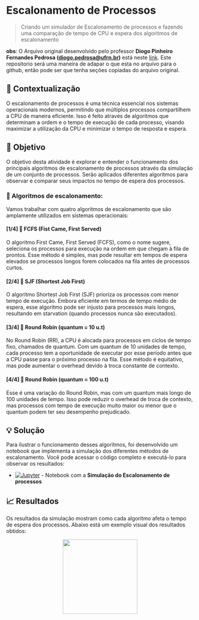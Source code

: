 # Escalonamento de Processos

> Criando um simulador de Escalonamento de processos e fazendo uma comparação de tempo de CPU e espera dos algoritmos de escalonamento

**obs**: O Arquivo original desenvolvido pelo professor **Diogo Pinheiro Fernandes Pedrosa (diogo.pedrosa@ufrn.br)** está neste [link](https://drive.google.com/file/d/18vYf0ccvCcuMHlE9YhA0CefsRRTLw8U8/view?usp=drivesdk). Este repositorio será uma maneira de adapar o que esta no arquivo para o github, então pode ser que tenha seções copiadas do arquivo original.

## 🧩 Contextualização

O escalonamento de processos é uma técnica essencial nos sistemas operacionais modernos, permitindo que múltiplos processos compartilhem a CPU de maneira eficiente. Isso é feito através de algoritmos que determinam a ordem e o tempo de execução de cada processo, visando maximizar a utilização da CPU e minimizar o tempo de resposta e espera.

## 🎯 Objetivo

O objetivo desta atividade é explorar e entender o funcionamento dos principais algoritmos de escalonamento de processos através da simulação de um conjunto de processos. Serão aplicados diferentes algoritmos para observar e comparar seus impactos no tempo de espera dos processos.

### 🔶 Algoritmos de escalonamento:

Vamos trabalhar com quatro algoritmos de escalonamento que são amplamente utilizados em sistemas operacionais:

#### [1/4] 🔹 FCFS (Fist Came, First Served)

O algoritmo First Came, First Served (FCFS), como o nome sugere, seleciona os processos para execução na ordem em que chegam à fila de prontos. Esse método é simples, mas pode resultar em tempos de espera elevados se processos longos forem colocados na fila antes de processos curtos.

#### [2/4] 🔹 SJF (Shortest Job First)

O algoritmo Shortest Job First (SJF) prioriza os processos com menor tempo de execução. Embora eficiente em termos de tempo médio de espera, esse algoritmo pode ser injusto para processos mais longos, resultando em starvation (quando processos nunca são executados).

#### [3/4] 🔹 Round Robin (quantum = 10 u.t)

No Round Robin (RR), a CPU é alocada para processos em ciclos de tempo fixo, chamados de quantum. Com um quantum de 10 unidades de tempo, cada processo tem a oportunidade de executar por esse período antes que a CPU passe para o próximo processo na fila. Esse método é equitativo, mas pode aumentar o overhead devido à troca constante de contexto.

#### [4/4] 🔹 Round Robin (quantum = 100 u.t)

Esse é uma variação do Round Robin, mas com um quantum mais longo de 100 unidades de tempo. Isso pode reduzir o overhead de troca de contexto, mas processos com tempo de execução muito maior ou menor que o quantum podem ter seu desempenho prejudicado.

## 💡 Solução

Para ilustrar o funcionamento desses algoritmos, foi desenvolvido um notebook que implementa a simulação dos diferentes métodos de escalonamento. Você pode acessar o código completo e executá-lo para observar os resultados:

- [![Jupyter](https://img.shields.io/badge/-Notebook-191A1B?style=flat-square&logo=jupyter)]() - Notebook com a **Simulação do Escalonamento de processos**

## 📈 Resultados

Os resultados da simulação mostram como cada algoritmo afeta o tempo de espera dos processos. Abaixo está um exemplo visual dos resultados obtidos:

<p align="center">
    <img width=200 src=""/>
</p>